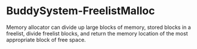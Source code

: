 # BuddySystem-FreelistMalloc
Memory allocator can divide up large blocks of memory, stored blocks in a freelist, divide freelist blocks, and return the memory location of the most appropriate block of free space.
